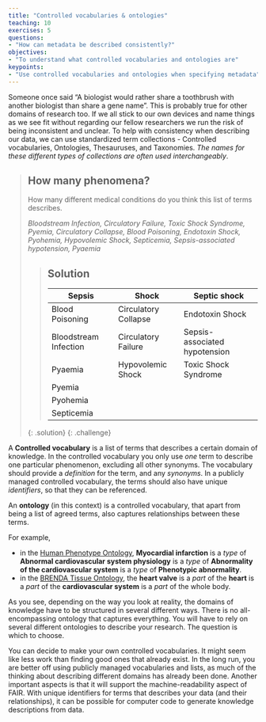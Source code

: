 ```yaml
---
title: "Controlled vocabularies & ontologies"
teaching: 10
exercises: 5
questions:
- "How can metadata be described consistently?"
objectives:
- "To understand what controlled vocabularies and ontologies are"
keypoints:
- "Use controlled vocabularies and ontologies when specifying metadata"
---
```


Someone once said “A biologist would rather share a toothbrush with another biologist than share a gene name”. This is probably true for other domains of research too.  If we all stick to our own devices and name things as we see fit without regarding our fellow researchers we run the risk of being inconsistent and unclear. To help with consistency when describing our data, we can use standardized term collections - Controlled vocabularies, Ontologies, Thesauruses, and Taxonomies. _The names for these different types of collections are often used interchangeably_.

> ## How many phenomena?
>
> How many different medical conditions do you think this list of terms describes.
>
> _Bloodstream Infection, Circulatory Failure, Toxic Shock Syndrome, Pyemia,	Circulatory Collapse, Blood Poisoning, Endotoxin Shock, Pyohemia, Hypovolemic Shock, Septicemia, Sepsis-associated hypotension, Pyaemia_
>
> > ## Solution
> >
> > | Sepsis | Shock | Septic shock |
> > | - | - | - |
> > | Blood Poisoning | Circulatory Collapse |Endotoxin Shock|
> > | Bloodstream Infection | Circulatory Failure |Sepsis-associated hypotension|
> > | Pyaemia | Hypovolemic Shock |Toxic Shock Syndrome|
> > | Pyemia |||
> > | Pyohemia|||
> > | Septicemia |||
> >
> {: .solution}
{: .challenge}

A **Controlled vocabulary** is a list of terms that describes a certain domain of knowledge. In the controlled vocabulary you only use _one_ term to describe one particular phenomenon, excluding all other synonyms. The vocabulary should provide a _definition_ for the term, and any _synonyms_. In a publicly managed controlled vocabulary, the terms should also have unique _identifiers_, so that they can be referenced.

An **ontology** (in this context) is a controlled vocabulary, that apart from being a list of agreed terms, also captures relationships between these terms.

For example,

- in the [Human Phenotype Ontology](https://www.ebi.ac.uk/ols/ontologies/hp), **Myocardial infarction** is a _type_ of **Abnormal cardiovascular system physiology** is a _type_ of **Abnormality of the cardiovascular system** is a _type_ of **Phenotypic abnormality**.
- in the [BRENDA Tissue Ontology](https://www.ebi.ac.uk/ols/ontologies/bto), the **heart valve** is a _part_ of the **heart** is a _part_ of the **cardiovascular system** is a _part_ of the whole body.

As you see, depending on the way you look at reality, the domains of knowledge have to be structured in several different ways. There is no all-encompassing ontology that captures everything. You will have to rely on several different ontologies to describe your research. The question is which to choose.

You can decide to make your own controlled vocabularies. It might seem like less work than finding good ones that already exist. In the long run, you are better off using publicly managed vocabularies and lists, as much of the thinking about describing different domains has already been done. Another important aspects is that it will support the machine-readability aspect of FAIR. With unique identifiers for terms that describes your data (and their relationships), it can be possible for computer code to generate knowledge descriptions from data.
